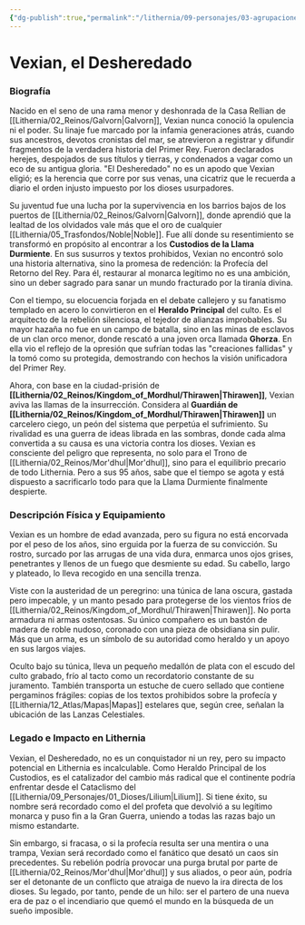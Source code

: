 ```yaml
---
{"dg-publish":true,"permalink":"/lithernia/09-personajes/03-agrupaciones/los-custodios-de-la-llama-durmiente/vexian-el-desheredado/","tags":["lithernia","personajes","culto","heraldo","revolucionario"]}
---
```


# Vexian, el Desheredado

### Biografía

Nacido en el seno de una rama menor y deshonrada de la Casa Rellian de [[Lithernia/02_Reinos/Galvorn\|Galvorn]], Vexian nunca conoció la opulencia ni el poder. Su linaje fue marcado por la infamia generaciones atrás, cuando sus ancestros, devotos cronistas del mar, se atrevieron a registrar y difundir fragmentos de la verdadera historia del Primer Rey. Fueron declarados herejes, despojados de sus títulos y tierras, y condenados a vagar como un eco de su antigua gloria. "El Desheredado" no es un apodo que Vexian eligió; es la herencia que corre por sus venas, una cicatriz que le recuerda a diario el orden injusto impuesto por los dioses usurpadores.

Su juventud fue una lucha por la supervivencia en los barrios bajos de los puertos de [[Lithernia/02_Reinos/Galvorn\|Galvorn]], donde aprendió que la lealtad de los olvidados vale más que el oro de cualquier [[Lithernia/05_Trasfondos/Noble\|Noble]]. Fue allí donde su resentimiento se transformó en propósito al encontrar a los **Custodios de la Llama Durmiente**. En sus susurros y textos prohibidos, Vexian no encontró solo una historia alternativa, sino la promesa de redención: la Profecía del Retorno del Rey. Para él, restaurar al monarca legítimo no es una ambición, sino un deber sagrado para sanar un mundo fracturado por la tiranía divina.

Con el tiempo, su elocuencia forjada en el debate callejero y su fanatismo templado en acero lo convirtieron en el **Heraldo Principal** del culto. Es el arquitecto de la rebelión silenciosa, el tejedor de alianzas improbables. Su mayor hazaña no fue en un campo de batalla, sino en las minas de esclavos de un clan orco menor, donde rescató a una joven orca llamada **Ghorza**. En ella vio el reflejo de la opresión que sufrían todas las "creaciones fallidas" y la tomó como su protegida, demostrando con hechos la visión unificadora del Primer Rey.

Ahora, con base en la ciudad-prisión de **[[Lithernia/02_Reinos/Kingdom_of_Mordhul/Thirawen\|Thirawen]]**, Vexian aviva las llamas de la insurrección. Considera al **Guardián de [[Lithernia/02_Reinos/Kingdom_of_Mordhul/Thirawen\|Thirawen]]** un carcelero ciego, un peón del sistema que perpetúa el sufrimiento. Su rivalidad es una guerra de ideas librada en las sombras, donde cada alma convertida a su causa es una victoria contra los dioses. Vexian es consciente del peligro que representa, no solo para el Trono de [[Lithernia/02_Reinos/Mor'dhul\|Mor'dhul]], sino para el equilibrio precario de todo Lithernia. Pero a sus 95 años, sabe que el tiempo se agota y está dispuesto a sacrificarlo todo para que la Llama Durmiente finalmente despierte.

### Descripción Física y Equipamiento

Vexian es un hombre de edad avanzada, pero su figura no está encorvada por el peso de los años, sino erguida por la fuerza de su convicción. Su rostro, surcado por las arrugas de una vida dura, enmarca unos ojos grises, penetrantes y llenos de un fuego que desmiente su edad. Su cabello, largo y plateado, lo lleva recogido en una sencilla trenza.

Viste con la austeridad de un peregrino: una túnica de lana oscura, gastada pero impecable, y un manto pesado para protegerse de los vientos fríos de [[Lithernia/02_Reinos/Kingdom_of_Mordhul/Thirawen\|Thirawen]]. No porta armadura ni armas ostentosas. Su único compañero es un bastón de madera de roble nudoso, coronado con una pieza de obsidiana sin pulir. Más que un arma, es un símbolo de su autoridad como heraldo y un apoyo en sus largos viajes.

Oculto bajo su túnica, lleva un pequeño medallón de plata con el escudo del culto grabado, frío al tacto como un recordatorio constante de su juramento. También transporta un estuche de cuero sellado que contiene pergaminos frágiles: copias de los textos prohibidos sobre la profecía y [[Lithernia/12_Atlas/Mapas\|Mapas]] estelares que, según cree, señalan la ubicación de las Lanzas Celestiales.

### Legado e Impacto en Lithernia

Vexian, el Desheredado, no es un conquistador ni un rey, pero su impacto potencial en Lithernia es incalculable. Como Heraldo Principal de los Custodios, es el catalizador del cambio más radical que el continente podría enfrentar desde el Cataclismo del [[Lithernia/09_Personajes/01_Dioses/Lilium\|Lilium]]. Si tiene éxito, su nombre será recordado como el del profeta que devolvió a su legítimo monarca y puso fin a la Gran Guerra, uniendo a todas las razas bajo un mismo estandarte.

Sin embargo, si fracasa, o si la profecía resulta ser una mentira o una trampa, Vexian será recordado como el fanático que desató un caos sin precedentes. Su rebelión podría provocar una purga brutal por parte de [[Lithernia/02_Reinos/Mor'dhul\|Mor'dhul]] y sus aliados, o peor aún, podría ser el detonante de un conflicto que atraiga de nuevo la ira directa de los dioses. Su legado, por tanto, pende de un hilo: ser el partero de una nueva era de paz o el incendiario que quemó el mundo en la búsqueda de un sueño imposible.
